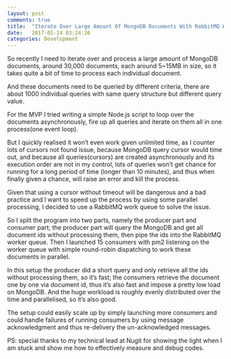 ```yaml
---
layout: post
comments: true
title:  "Iterate Over Large Amount Of MongoDB Documents With RabbitMQ Work Queues"
date:   2017-05-14 03:24:36
categories: Development
---
```


So recently I need to iterate over and process a large amount of MongoDB documents, around 30,000 documents, each around 5~15MB in size, so it takes quite a bit of time to process each individual document.

And these documents need to be queried by different criteria, there are about 1000 individual queries with same query structure but different query value.

For the MVP I tried writing a simple Node.js script to loop over the documents asynchronously, fire up all queries and iterate on them all in one process(one event loop).

But I quickly realised it won’t even work given unlimited time, as I counter lots of cursors not found issue, because MongoDB query cursor would time out, and because all queries(cursors) are created asynchronously and its execution order are not in my control, lots of queries won’t get chance for running for a long period of time (longer than 10 minutes), and thus when finally given a chance, will raise an error and kill the process.

Given that using a cursor without timeout will be dangerous and a bad practice and I want to speed up the process by using some parallel processing, I decided to use a RabbitMQ work queue to solve the issue.

So I split the program into two parts, namely the producer part and consumer part; the producer part will query the MongoDB and get all document ids without processing them, then pipe the ids into the RabbitMQ worker queue. Then I launched 15 consumers with pm2 listening on the worker queue with simple round-robin dispatching to work these documents in parallel.

In this setup the producer did a short query and only retrieve all the ids without processing them, so it’s fast; the consumers retrieve the document one by one via document id, thus it’s also fast and impose a pretty low load on MongoDB. And the huge workload is roughly evenly distributed over the time and parallelised, so it’s also good.

The setup could easily scale up by simply launching more consumers and could handle failures of running consumers by using message acknowledgment and thus re-delivery the un-acknowledged messages.

PS: special thanks to my technical lead at Nugit for showing the light when I am stuck and show me how to effectively measure and debug codes.
